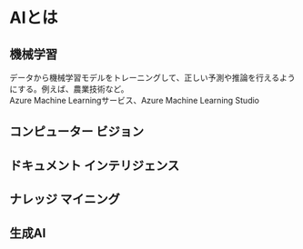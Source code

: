 # AIとは
## 機械学習
データから機械学習モデルをトレーニングして、正しい予測や推論を行えるようにする。例えば、農業技術など。  
Azure Machine Learningサービス、Azure Machine Learning Studio
## コンピューター ビジョン
## ドキュメント インテリジェンス
## ナレッジ マイニング
## 生成AI
